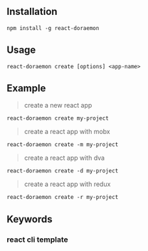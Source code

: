 ## Installation
```
npm install -g react-doraemon
```

## Usage
```
react-doraemon create [options] <app-name>
```
## Example

> create a new react app

`react-doraemon create my-project`


> create a react app with mobx

`react-doraemon create -m my-project`


> create a react app with dva

`react-doraemon create -d my-project`


> create a react app with redux

`react-doraemon create -r my-project`

## Keywords

### react cli template


<!-- commander.js：一个命令行框架，用来解析用户命令行输入和参数。

handlebars.js：一个模板引擎，用来将用户提交的信息动态填充到文件中。

Inquirer.js：一个交互式命令行工具，像 vue-cli3 中那样在命令行中和用户交互。

chalk.js：给终端的字体加上颜色，更加炫酷。

download-git-repo：下载并提取 Git 仓库，主要用来下载项目模板。

log-symbols：在终端上显示出 √ 或 × 等的图标。

ora：在终端上显示一些小图标（loading、succeed、warn 等） -->
